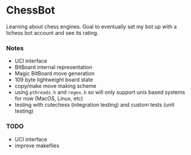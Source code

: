 # ChessBot
Learning about chess engines. Goal to eventually set my bot up with a lichess bot account and see its rating.

### Notes
- UCI interface
- BitBoard internal representation
- Magic BitBoard move generation
- 109 byte lightweight board state
- copy/make move making scheme
- using `pthreads.h` and `regex.h` so will only support unix based systems for now (MacOS, Linux, etc)
- testing with cutechess (integration testing) and custom tests (unit testing)

### TODO
- UCI interface
- improve makefiles
